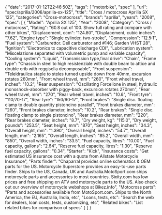 {
    "date": "2017-01-12T22:46:50Z",
    "tags": [
        "motorbike",
        "spec"
    ],
    "url": "spec\/aprilia\/2008\/aprilia-sx-125",
    "title": "Cross \/ motocross Aprilia SX 125",
    "categories": "Cross-motocross",
    "brands": "aprilia",
    "years": "2008",
    "spec": [
        {
            "Model": "Aprilia SX 125",
            "Year": "2008",
            "Category": "Cross \/ motocross",
            "Rating": "60.8 out of 100. Show full rating and compare with other bikes",
            "Displacement, ccm": "124.80",
            "Displacement, cubic inches": "7.62",
            "Engine type": "Single cylinder, two-stroke",
            "Compression": "12.5:1",
            "Fuel system": "Carburettor. Dell carburetor  and #146; Garden VHST 28",
            "Ignition": "Electronics to capacitive discharge CDI",
            "Lubrication system": "Miscelazione separated with volumetric pump and variable capacity",
            "Cooling system": "Liquid",
            "Transmission type,final drive": "Chain",
            "Frame type": "Chassis in steel to high resistenziale with double beam to attice and double crib with reggisella decomposable",
            "Front suspension": "Teleidraulica staple to steles turned upside down from 40mm, excursion rotates 260mm",
            "Front wheel travel, mm": "260",
            "Front wheel travel, inches": "10.2",
            "Rear suspension": "Oscillating Forcellone in steel, hydraulic monoshock-absorber with piggy-back, excursion rotates 270mm",
            "Rear wheel travel, mm": "270",
            "Rear wheel travel, inches": "10.6",
            "Front tyre": "110\/70-17",
            "Rear tyre": "150\/60-17",
            "Front brakes": "Single disc. floating clamp to double quantity pistoncino parallel",
            "Front brakes diameter, mm": "260",
            "Front brakes diameter, inches": "10.2",
            "Rear brakes": "Single disc. floating clamp to single pistoncino",
            "Rear brakes diameter, mm": "220",
            "Rear brakes diameter, inches": "8.7",
            "Dry weight, kg": "115.0",
            "Dry weight, pounds": "253.5",
            "Seat height, mm": "870",
            "Seat height, inches": "34.3",
            "Overall height, mm": "1.390",
            "Overall height, inches": "54.7",
            "Overall length, mm": "2.165",
            "Overall length, inches": "85.2",
            "Overall width, mm": "850",
            "Overall width, inches": "33.5",
            "Fuel capacity, litres": "10.00",
            "Fuel capacity, gallons": "2.64",
            "Reserve fuel capacity, litres": "1.30",
            "Reserve fuel capacity, gallons": "0.34",
            "Starter": "Kick",
            "Insurance costs": "Get estimated US insurance cost with a quote from Allstate Motorcycle Insurance",
            "Parts finder": "Chaparral provides online schematics & OEM parts for the US.   Motorcycle Superstore provides an easy-to-use parts finder. Ships to the US, Canada, UK and Australia.MotoSport.com ships motorcycle parts and accessories to most countries.    Sixity.com has low prices and free shipping on ATV and motorcycle parts to the US. Also check out our overview of motorcycle webshops at Bikez.info",
            "Motocross parts": "Parts and accessories available from MotoSport.com. Ships to the North America, the EU, Australia, India, etc",
            "Loans, tests, etc": "Search the web for dealers, loan costs, tests, customizing, etc",
            "Related bikes": "List related bikes for comparison of specs"
        }
    ]
}